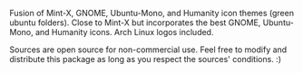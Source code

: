 Fusion of Mint-X, GNOME, Ubuntu-Mono, and Humanity icon themes (green ubuntu folders). Close to Mint-X but incorporates the best GNOME, Ubuntu-Mono, and Humanity icons. Arch Linux logos included.

Sources are open source for non-commercial use. Feel free to modify and distribute this package as long as you respect the sources' conditions. :)